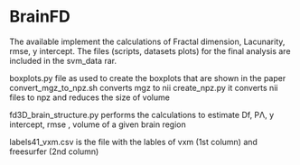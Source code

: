 # BrainFD
The available implement the calculations of Fractal dimension, Lacunarity, rmse, y intercept. The files (scripts, datasets plots) for the final analysis are included in the svm_data rar.

boxplots.py file          as used to create the boxplots that are shown in the paper
convert_mgz_to_npz.sh     converts mgz to nii
create_npz.py             it converts nii files to npz and reduces the size of volume

fd3D_brain_structure.py   performs the calculations to estimate Df, PΛ, y intercept, rmse , volume of a given brain region

labels41_vxm.csv          is the file with the lables of vxm (1st column) and freesurfer (2nd column)
